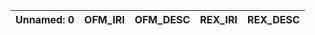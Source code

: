 | Unnamed: 0   | OFM_IRI   | OFM_DESC   | REX_IRI   | REX_DESC   |
|--------------|-----------|------------|-----------|------------|